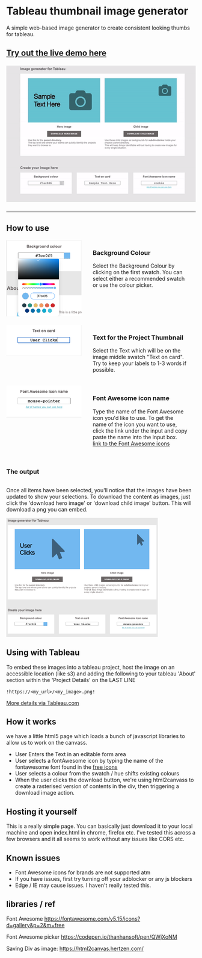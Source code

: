 # Tableau thumbnail image generator

A simple web-based image generator to create consistent looking thumbs for tableau.
<h2><a href="https://adamruddgh.github.io/tableau_project_image_creator/" alt="view live website">Try out the live demo here

<img src="img/demo.gif"></a></h2>

-------------

<div style="max-width: 800px;">
<h2>How to use</h2>

<div style="display: flex; margin: 20px 0; "> 
<div><img src="docs/images/tableau_image_generator_bgcolour.png"
     alt="Image generator Background colour"
     style="flex:1; margin-right: 10px;"
     width="200px"
      /></div>
<div style="margin: 0 20px; flex: 3;">
<h3>Background Colour</h3>
<p>
Select the Background Colour by clicking on the first swatch. You can select either a recommended swatch or use the colour picker.
</p>
</div>
</div>

<div style="display: flex; margin: 20px 0; "> 
<div><img src="docs/images/tableau_image_generator_text.png"
     alt="Image generator Text"
     style="flex:1; margin-right: 10px;"
     width="200px"
      /></div>
<div style="margin: 0 20px; flex: 3;">
<h3>Text for the Project Thumbnail</h3>
<p>
Select the Text which will be on the image middle swatch "Text on card". Try to keep your labels to 1-3 words if possible.
</p>
</div>

</div>

<div style="display: flex; margin: 20px 0; "> 
<div><img src="docs/images/tableau_image_generator_icon.png"
     alt="Image generator icon to use"
     style="flex:1; margin-right: 10px;"
     width="200px"
      /></div>
<div style="margin: 0 20px; flex: 3;">
<h3>Font Awesome icon name</h3>
<p>
Type the name of the Font Awesome icon you'd like to use. To get the name of the icon you want to use, click the link under the input and copy paste the name into the input box. <br/>
<a href="https://fontawesome.com/v5.15/icons?d=gallery&p=2&q=arr&m=free">link to the Font Awesome icons</a>
</p>
</div>
</div>

<div style="display: flex; flex-direction: column; margin: 20px 0; justify-content: center;"> 
<h3>The output</h3>
<p>
Once all items have been selected, you'll notice that the images have been updated to show your selections. 
To download the content as images, just click the 'download hero image' or 'download child image' button. This will download a png you can embed.
</p>
<img src="docs/images/tableau_image_generator_output.png"
     alt="Image generator output" style="width:80%;">
</div>

<!-- end of 800px container -->
</div>


## Using with Tableau

To embed these images into a tableau project, host the image on an accessible location (like s3) and adding the following to your tableau 'About' section within the 'Project Details' on the LAST LINE

```
!https://<my_url>/<my_image>.png!
```
<a href = "https://help.tableau.com/current/server/en-us/custom_projectimage.htm">More details via Tableau.com</a>


## How it works

we have a little html5 page which loads a bunch of javascript libraries to allow us to work on the canvass. 
- User Enters the Text in an editable form area
- User selects a fontAwesome icon by typing the name of the fontawesome font found in the <a href="https://fontawesome.com/v5.15/icons?d=gallery&p=2&q=arr&m=free">free icons</a>
- User selects a colour from the swatch / hue shifts existing colours
- When the user clicks the download button, we're using html2canvass to create a rasterised version of contents in the div, then triggering a download image action.

## Hosting it yourself

This is a really simple page. You can basically just download it to your local machine and open index.html in chrome, firefox etc. I've tested this across a few browsers and it all seems to work without any issues like CORS etc. 

## Known issues

- Font Awesome icons for brands are not supported atm
- If you have issues, first try turning off your adblocker or any js blockers
- Edge / IE may cause issues. I haven't really tested this. 


## libraries / ref

Font Awesome
https://fontawesome.com/v5.15/icons?d=gallery&p=2&m=free

Font Awesome picker
https://codepen.io/thanhansoft/pen/QWjXoNM

Saving Div as image:
https://html2canvas.hertzen.com/
